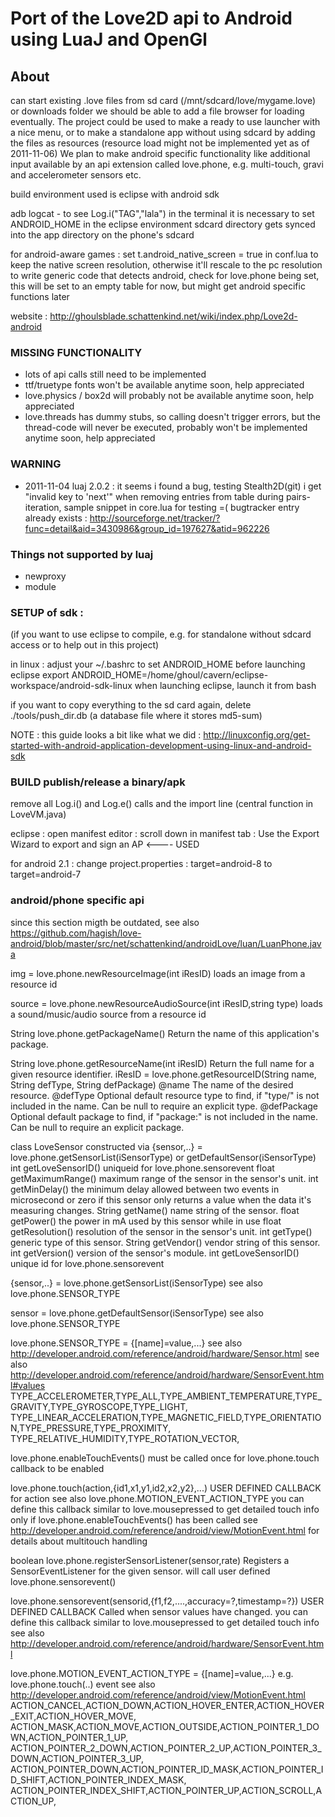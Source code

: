 Port of the Love2D api to Android using LuaJ and OpenGl
=======================================================

About
-----

can start existing .love files from sd card (/mnt/sdcard/love/mygame.love) or downloads folder
we should be able to add a file browser for loading eventually.
The project could be used to make a ready to use launcher with a nice menu, or to make a standalone app without using sdcard by adding the files as resources (resource load might not be implemented yet as of 2011-11-06)
We plan to make android specific functionality like additional input available by an api extension called love.phone, e.g. multi-touch, gravi and accelerometer sensors etc.

build environment used is eclipse with android sdk

adb logcat - to see Log.i("TAG","lala") in the terminal
it is necessary to set ANDROID_HOME in the eclipse environment
sdcard directory gets synced into the app directory on the phone's sdcard

for android-aware games :
set t.android_native_screen = true in conf.lua to keep the native screen resolution, otherwise it'll rescale to the pc resolution
to write generic code that detects android, check for love.phone being set, this will be set to an empty table for now, but might get android specific functions later

website : http://ghoulsblade.schattenkind.net/wiki/index.php/Love2d-android

### MISSING FUNCTIONALITY
* lots of api calls still need to be implemented
* ttf/truetype fonts won't be available anytime soon, help appreciated
* love.physics / box2d will probably not be available anytime soon, help appreciated
* love.threads has dummy stubs, so calling doesn't trigger errors, but the thread-code will never be executed, probably won't be implemented anytime soon, help appreciated

### WARNING
* 2011-11-04 luaj 2.0.2 : it seems i found a bug, testing Stealth2D(git) i get "invalid key to 'next'" when removing entries from table during pairs-iteration, sample snippet in core.lua for testing =(
	bugtracker entry already exists : http://sourceforge.net/tracker/?func=detail&aid=3430986&group_id=197627&atid=962226

### Things not supported by luaj
* newproxy
* module

### SETUP of sdk : 
(if you want to use eclipse to compile, e.g. for standalone without sdcard access or to help out in this project) 

in linux : 
adjust your ~/.bashrc to set ANDROID_HOME before launching eclipse
export ANDROID_HOME=/home/ghoul/cavern/eclipse-workspace/android-sdk-linux
when launching eclipse, launch it from bash 

if you want to copy everything to the sd card again, delete ./tools/push_dir.db  (a database file where it stores md5-sum)

NOTE : this guide looks a bit like what we did : http://linuxconfig.org/get-started-with-android-application-development-using-linux-and-android-sdk

### BUILD publish/release a binary/apk

remove all Log.i() and Log.e() calls and the import line (central function in LoveVM.java)

eclipse : open manifest editor : scroll down in manifest tab : 
Use the Export Wizard to export and sign an AP			<---- USED

for android 2.1 : change project.properties : 
target=android-8
to
target=android-7

### android/phone specific api 


since this section migth be outdated, see also https://github.com/hagish/love-android/blob/master/src/net/schattenkind/androidLove/luan/LuanPhone.java


img = love.phone.newResourceImage(int iResID)
loads an image from a resource id


source = love.phone.newResourceAudioSource(int iResID,string type)
loads a sound/music/audio source from a resource id


String love.phone.getPackageName()
Return the name of this application's package.


String love.phone.getResourceName(int iResID)
Return the full name for a given resource identifier.
iResID = love.phone.getResourceID(String name, String defType, String defPackage)
@name The name of the desired resource.
@defType Optional default resource type to find, if "type/" is not included in the name. Can be null to require an explicit type.
@defPackage Optional default package to find, if "package:" is not included in the name. Can be null to require an explicit package.


class LoveSensor
constructed via {sensor,..} = love.phone.getSensorList(iSensorType)  or getDefaultSensor(iSensorType)
int 	getLoveSensorID()	uniqueid for love.phone.sensorevent
float 	getMaximumRange()	maximum range of the sensor in the sensor's unit. 
int 	getMinDelay()		the minimum delay allowed between two events in microsecond or zero if this sensor only returns a value when the data it's measuring changes. 
String 	getName()			name string of the sensor. 
float 	getPower()			the power in mA used by this sensor while in use 
float 	getResolution()		resolution of the sensor in the sensor's unit. 
int 	getType()			generic type of this sensor. 
String 	getVendor()			vendor string of this sensor. 
int 	getVersion() 		version of the sensor's module. 
int		getLoveSensorID()	unique id for love.phone.sensorevent


{sensor,..} = love.phone.getSensorList(iSensorType)
see also love.phone.SENSOR_TYPE


sensor = love.phone.getDefaultSensor(iSensorType)
see also love.phone.SENSOR_TYPE


love.phone.SENSOR_TYPE = {[name]=value,...}
see also http://developer.android.com/reference/android/hardware/Sensor.html
see also http://developer.android.com/reference/android/hardware/SensorEvent.html#values
TYPE_ACCELEROMETER,TYPE_ALL,TYPE_AMBIENT_TEMPERATURE,TYPE_GRAVITY,TYPE_GYROSCOPE,TYPE_LIGHT,
TYPE_LINEAR_ACCELERATION,TYPE_MAGNETIC_FIELD,TYPE_ORIENTATION,TYPE_PRESSURE,TYPE_PROXIMITY,
TYPE_RELATIVE_HUMIDITY,TYPE_ROTATION_VECTOR,


love.phone.enableTouchEvents()
must be called once for love.phone.touch callback to be enabled


love.phone.touch(action,{id1,x1,y1,id2,x2,y2},...)
USER DEFINED CALLBACK
for action see also love.phone.MOTION_EVENT_ACTION_TYPE
you can define this callback similar to love.mousepressed to get detailed touch info
only if love.phone.enableTouchEvents() has been called
see http://developer.android.com/reference/android/view/MotionEvent.html for details about multitouch handling


boolean love.phone.registerSensorListener(sensor,rate)
Registers a SensorEventListener for the given sensor.
will call user defined love.phone.sensorevent()


love.phone.sensorevent(sensorid,{f1,f2,....,accuracy=?,timestamp=?})
USER DEFINED CALLBACK
Called when sensor values have changed.
you can define this callback similar to love.mousepressed to get detailed touch info
see also http://developer.android.com/reference/android/hardware/SensorEvent.html
		

love.phone.MOTION_EVENT_ACTION_TYPE = {[name]=value,...} 
e.g. love.phone.touch(..) event
see also http://developer.android.com/reference/android/view/MotionEvent.html
ACTION_CANCEL,ACTION_DOWN,ACTION_HOVER_ENTER,ACTION_HOVER_EXIT,ACTION_HOVER_MOVE,
ACTION_MASK,ACTION_MOVE,ACTION_OUTSIDE,ACTION_POINTER_1_DOWN,ACTION_POINTER_1_UP,
ACTION_POINTER_2_DOWN,ACTION_POINTER_2_UP,ACTION_POINTER_3_DOWN,ACTION_POINTER_3_UP,
ACTION_POINTER_DOWN,ACTION_POINTER_ID_MASK,ACTION_POINTER_ID_SHIFT,ACTION_POINTER_INDEX_MASK,
ACTION_POINTER_INDEX_SHIFT,ACTION_POINTER_UP,ACTION_SCROLL,ACTION_UP,

			
